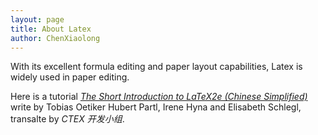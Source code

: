 ```yaml
---
layout: page
title: About Latex
author: ChenXiaolong
---
```


With its excellent formula editing and paper layout capabilities, Latex is widely used in paper editing.<br>

Here is a tutorial *[The Short Introduction to LaTeX2e (Chinese Simplified)](https:chenxiaolong2019.github.io/ed/document/lshort-zh-cn.pdf)*  write by Tobias Oetiker Hubert Partl, Irene Hyna and Elisabeth Schlegl, transalte by *CTEX 开发小组*.
